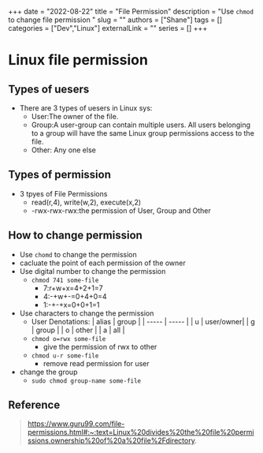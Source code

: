 +++
date = "2022-08-22"
title = "File Permission"
description = "Use `chmod` to change file permission "
slug = ""
authors = ["Shane"]
tags = []
categories = ["Dev","Linux"]
externalLink = ""
series = []
+++
# Linux file permission
## Types of uesers
* There are 3 types of uesers in Linux sys:
  * User:The owner of the file.
  * Group:A user-group can contain multiple users. All users belonging to a group will have the same Linux group permissions access to the file. 
  * Other: Any one else
## Types of permission
* 3 tpyes of File Permissions
  * read(r,4), write(w,2), execute(x,2)
  * -rwx-rwx-rwx:the permission of User, Group and Other
## How to change permission
  * Use `chomd` to change the permission
  * cacluate the point of each permission of the owner
  * Use digital number to change the permission
    * `chmod 741 some-file`
      * 7:r+w+x=4+2+1=7
      * 4:-+w+-=0+4+0=4
      * 1:-+-+x=0+0+1=1
  * Use characters to change the permission
    * User Denotations:
        | alias | group |
        | ----- | ----- |
        |   u   | user/owner|
        |   g   | group |
        |   o   | other |
        |   a   |  all  |
    * `chmod o=rwx some-file`
      * give the permission of rwx to other 
    * `chmod u-r some-file`
      * remove read permission for user
  * change the group
    * `sudo chmod group-name some-file`
## Reference
>  https://www.guru99.com/file-permissions.html#:~:text=Linux%20divides%20the%20file%20permissions,ownership%20of%20a%20file%2Fdirectory.



